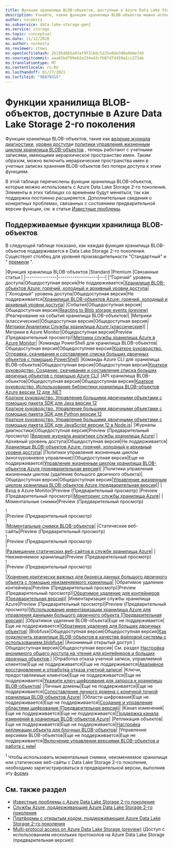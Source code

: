 ```yaml
---
title: Функции хранилища BLOB-объектов, доступные в Azure Data Lake Storage 2-го поколения | Документация Майкрософт
description: Узнайте, какие функции хранилища BLOB-объектов можно использовать с Azure Data Lake Storage 2-го поколения.
author: normesta
ms.subservice: data-lake-storage-gen2
ms.service: storage
ms.topic: conceptual
ms.date: 11/12/2020
ms.author: normesta
ms.reviewer: stewu
ms.openlocfilehash: 2b195d865a07af9f3166c5225e8de3d0a9b0e749
ms.sourcegitcommit: aaa65bd769eb2e234e42cfb07d7d459a2cc273ab
ms.translationtype: MT
ms.contentlocale: ru-RU
ms.lasthandoff: 01/27/2021
ms.locfileid: "98879315"
---
```

# <a name="blob-storage-features-available-in-azure-data-lake-storage-gen2"></a>Функции хранилища BLOB-объектов, доступные в Azure Data Lake Storage 2-го поколения

Функции хранилища BLOB-объектов, такие как [ведение журнала диагностики](../common/storage-analytics-logging.md), [уровни доступа](storage-blob-storage-tiers.md)и [политики управления жизненным циклом хранилища BLOB-объектов](storage-lifecycle-management-concepts.md) , теперь работают с учетными записями, имеющими иерархическое пространство имен. Таким образом, можно включить иерархические пространства имен в учетных записях хранения BLOB-объектов без потери доступа к этим функциям.

В этой таблице перечислены функции хранилища BLOB-объектов, которые можно использовать с Azure Data Lake Storage 2-го поколения. Элементы в этих таблицах со временем будут меняться, так как поддержка постоянно расширяется. Дополнительные сведения о конкретных проблемах, связанных с состоянием предварительной версии функции, см. в статье [Известные проблемы](data-lake-storage-known-issues.md).

## <a name="supported-blob-storage-features"></a>Поддерживаемые функции хранилища BLOB-объектов

В следующей таблице показано, как каждая функция хранилища BLOB-объектов поддерживается в Data Lake Storage 2-го поколения. Существует столбец для уровней производительности "Стандартный" и " [премиум](premium-tier-for-data-lake-storage.md) ". 

|Функция хранилища BLOB-объектов |Standard |Premium |Связанные статьи |
|---------------|-------------------|---|
|"Горячий" уровень доступа|Общедоступная версия|Не поддерживается|[Хранилище BLOB-объектов Azure: горячий, холодный и архивный уровни доступа](storage-blob-storage-tiers.md)|
|"Холодный" уровень доступа|Общедоступная версия|Не поддерживается|[Хранилище BLOB-объектов Azure: горячий, холодный и архивный уровни доступа](storage-blob-storage-tiers.md)|
|События|Общедоступная версия|Общедоступная версия|[Reacting to Blob storage events (preview)](storage-blob-event-overview.md) (Реагирование на события хранилища BLOB-объектов)|
|Метрики (классические)|Общедоступная версия|Общедоступная версия|[Метрики Аналитики Службы хранилища Azure (классические)](../common/storage-analytics-metrics.md?toc=%2fazure%2fstorage%2fblobs%2ftoc.json)|
|Метрики в Azure Monitor|Общедоступная версия|Preview (Предварительный просмотр)|[Метрики службы хранилища Azure в Azure Monitor](./monitor-blob-storage.md?toc=%2fazure%2fstorage%2fblobs%2ftoc.json)|
|Команды PowerShell для хранилища BLOB-объектов|Общедоступная версия|Общедоступная версия|[Краткое руководство. Отправка, скачивание и составление списка больших двоичных объектов с помощью PowerShell](storage-quickstart-blobs-powershell.md)|
|Команды Azure CLI для хранилища BLOB-объектов|Общедоступная версия|Общедоступная версия|[Краткое руководство. Создание, скачивание и составление списка больших двоичных объектов с помощью Azure CLI](storage-quickstart-blobs-cli.md)|
|API хранилища BLOB-объектов|Общедоступная версия|Общедоступная версия|[Краткое руководство. Использование библиотеки хранилища BLOB-объектов Azure версии 12 для .NET](storage-quickstart-blobs-dotnet.md)<br>[Краткое руководство. Управление большими двоичными объектами с помощью пакета SDK для Java версии 12](storage-quickstart-blobs-java.md)<br>[Краткое руководство. Управление большими двоичными объектами с помощью пакета SDK для Python версии 12](storage-quickstart-blobs-python.md)<br>[Краткое руководство. Управление большими двоичными объектами с помощью пакета SDK для JavaScript версии 12 в Node.js](storage-quickstart-blobs-nodejs.md)|
|Журналы диагностики|Общедоступная версия|Preview (Предварительный просмотр) |[Ведение журнала аналитики службы хранилища Azure](../common/storage-analytics-logging.md?toc=%2fazure%2fstorage%2fblobs%2ftoc.json)|
|Архивный уровень доступа|Общедоступная версия|Не поддерживается|[Хранилище BLOB-объектов Azure: горячий, холодный и архивный уровни доступа](storage-blob-storage-tiers.md)|
|Политики управления жизненным циклом (многоуровневое управление)|Общедоступная версия|Еще не поддерживается|[Управление жизненным циклом хранилища BLOB-объектов Azure (предварительная версия)](storage-lifecycle-management-concepts.md)|
|Политики управления жизненным циклом (удаление большого двоичного объекта)|Общедоступная версия|Общедоступная версия|[Управление жизненным циклом хранилища BLOB-объектов Azure (предварительная версия)](storage-lifecycle-management-concepts.md)|
|Вход в Azure Monitor|Preview (Предварительный просмотр) |Preview (Предварительный просмотр)|[Мониторинг службы хранилища Azure](./monitor-blob-storage.md)|
|Моментальные снимки|Preview (Предварительный просмотр)<div role="complementary" aria-labelledby="preview-form"><sup>1</sup></div>|Preview (Предварительный просмотр)<div role="complementary" aria-labelledby="preview-form"><sup>1</sup></div>|[Моментальные снимки BLOB-объектов](snapshots-overview.md)|
|Статические веб-сайты|Preview (Предварительный просмотр)<div role="complementary" aria-labelledby="preview-form"><sup>1</sup></div>|Preview (Предварительный просмотр)<div role="complementary" aria-labelledby="preview-form"><sup>1</sup></div>|[Размещение статических веб-сайтов в службе хранилища Azure](storage-blob-static-website.md)|
|Неизменяемое хранилище|Preview (Предварительный просмотр)<div role="complementary" aria-labelledby="preview-form"><sup>1</sup></div>|Preview (Предварительный просмотр)<div role="complementary" aria-labelledby="preview-form"><sup>1</sup></div>|[Хранение критически важных для бизнеса данных большого двоичного объекта с помощью неизменяемого хранилища](storage-blob-immutable-storage.md)|
|Обратимое удаление контейнера|Preview (Предварительный просмотр)|Preview (Предварительный просмотр)|[Обратимое удаление для контейнеров (Предварительная версия)](soft-delete-container-overview.md)|
|Инвентаризация службы хранилища Azure|Preview (Предварительный просмотр)|Preview (Предварительный просмотр)|[Использование инвентаризации хранилища Azure для управления данными большого двоичного объекта (Предварительная версия)](blob-inventory.md)|
|Обратимое удаление BLOB-объекта|Еще не поддерживается|Еще не поддерживается|[Обратимое удаление для больших двоичных объектов](./soft-delete-blob-overview.md)|
|Blobfuse|Общедоступная версия|Общедоступная версия|[Как подключить хранилище BLOB-объектов в качестве файловой системы с использованием blobfuse](storage-how-to-mount-container-linux.md)|
|Анонимный открытый доступ |Общедоступная версия|Общедоступная версия| См. раздел [Настройка анонимного общего доступа на чтение для контейнеров и больших двоичных объектов](anonymous-read-access-configure.md).|
|Отработка отказа учетной записи, управляемой клиентом|Еще не поддерживается|Еще не поддерживается|[Аварийное восстановление и отработка отказа учетной записи](../common/storage-disaster-recovery-guidance.md?toc=%2fazure%2fstorage%2fblobs%2ftoc.json)|
|Ключи, предоставляемые клиентом|Еще не поддерживается|Еще не поддерживается|[Укажите ключ шифрования для запроса к хранилищу BLOB-объектов](encryption-customer-provided-keys.md)|
|Личные домены|Еще не поддерживается|Еще не поддерживается|[Сопоставление личного домена с конечной точкой хранилища BLOB-объектов Azure](storage-custom-domain-name.md)|
|Области шифрования|Еще не поддерживается|Еще не поддерживается|[Создание и управление областями шифрования (Предварительная версия)](encryption-scope-manage.md)|
|Канал изменений|Еще не поддерживается|Еще не поддерживается|[Поддержка канала изменений в хранилище BLOB-объектов Azure](storage-blob-change-feed.md)|
|Репликация объектов|Еще не поддерживается|Еще не поддерживается|[Настройка репликации объекта для блочных BLOB-объектов](object-replication-configure.md)|
|Управление версиями BLOB-объектов|Еще не поддерживается|Еще не поддерживается|[Включение управления версиями BLOB-объектов и работа с ним](versioning-enable.md)|

<div id="preview-form"><sup>1</sup> Чтобы использовать моментальные снимки, неизменяемое хранилище или статические веб-сайты с Data Lake Storage 2-го поколения, необходимо зарегистрироваться в предварительной версии, выполнив эту <a href=https://forms.microsoft.com/Pages/ResponsePage.aspx?id=v4j5cvGGr0GRqy180BHbR2EUNXd_ZNJCq_eDwZGaF5VUOUc3NTNQSUdOTjgzVUlVT1pDTzU4WlRKRy4u>форму</a>.  </div>

## <a name="see-also"></a>См. также раздел

- [Известные проблемы с Azure Data Lake Storage 2-го поколения](data-lake-storage-known-issues.md)
- [Службы Azure, поддерживающие Azure Data Lake Storage 2-го поколения](data-lake-storage-supported-azure-services.md)
- [Платформы с открытым кодом, поддерживающие Azure Data Lake Storage 2-го поколения](data-lake-storage-supported-open-source-platforms.md)
- [Multi-protocol access on Azure Data Lake Storage (preview)](data-lake-storage-multi-protocol-access.md) (Доступ с использованием нескольких протоколов на Azure Data Lake Storage (предварительная версия))